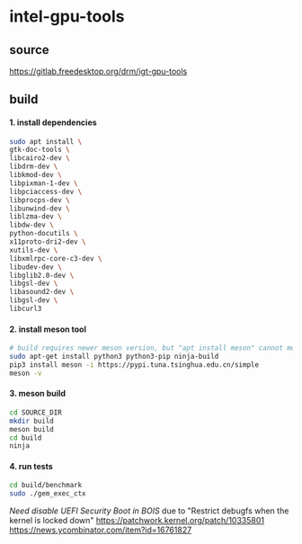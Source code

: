 # intel-gpu-tools

## source
https://gitlab.freedesktop.org/drm/igt-gpu-tools

## build

#### 1. install dependencies
```bash
sudo apt install \
gtk-doc-tools \
libcairo2-dev \
libdrm-dev \
libkmod-dev \
libpixman-1-dev \
libpciaccess-dev \
libprocps-dev \
libunwind-dev \
liblzma-dev \
libdw-dev \
python-docutils \
x11proto-dri2-dev \
xutils-dev \
libxmlrpc-core-c3-dev \
libudev-dev \
libglib2.0-dev \
libgsl-dev \
libasound2-dev \
libgsl-dev \
libcurl3
```

#### 2. install meson tool
```bash
# build requires newer meson version, but "apt install meson" cannot meet the requirement, use below cmd to update meson
sudo apt-get install python3 python3-pip ninja-build
pip3 install meson -i https://pypi.tuna.tsinghua.edu.cn/simple
meson -v
```
#### 3. meson build
```bash
cd SOURCE_DIR
mkdir build
meson build
cd build
ninja
```

#### 4. run tests
```bash
cd build/benchmark
sudo ./gem_exec_ctx
```
*Need disable UEFI Security Boot in BOIS* due to "Restrict debugfs when the kernel is locked down"
https://patchwork.kernel.org/patch/10335801
https://news.ycombinator.com/item?id=16761827
